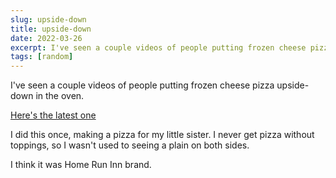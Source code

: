 ```yaml
---
slug: upside-down
title: upside-down
date: 2022-03-26
excerpt: I've seen a couple videos of people putting frozen cheese pizza upside-down in the oven.
tags: [random]
---
```


I've seen a couple videos of people putting frozen cheese pizza upside-down in the oven.

[Here's the latest one](https://vm.tiktok.com/ZTd5wRqjK/)

I did this once, making a pizza for my little sister. I never get pizza without toppings, so I wasn't used to seeing a plain on both sides.

I think it was Home Run Inn brand.
